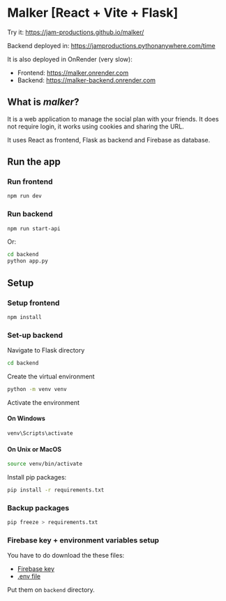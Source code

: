 # Malker [React + Vite + Flask]

Try it: https://jam-productions.github.io/malker/

Backend deployed in: https://jamproductions.pythonanywhere.com/time

It is also deployed in OnRender (very slow):
- Frontend: https://malker.onrender.com
- Backend: https://malker-backend.onrender.com

## What is *malker*?

It is a web application to manage the social plan with your friends. It does not require login, it works using cookies and sharing the URL. 

It uses React as frontend, Flask as backend and Firebase as database.

## Run the app

### Run frontend

```sh
npm run dev
```

### Run backend

```sh
npm run start-api
```

Or:

```sh
cd backend
python app.py
```


## Setup 

### Setup frontend

```sh
npm install
```

### Set-up backend

Navigate to Flask directory

```sh
cd backend
```

Create the virtual environment

```sh
python -m venv venv
```

Activate the environment

#### On Windows
```sh
venv\Scripts\activate
```
#### On Unix or MacOS
```sh
source venv/bin/activate
```
Install pip packages: 
```sh
pip install -r requirements.txt
```
### Backup packages
```sh
pip freeze > requirements.txt
```
### Firebase key + environment variables setup

You have to do download the these files:
- [Firebase key](https://drive.google.com/file/d/1nPYWyNK5Ssrp9ks0aGVi7NDksAjxPrw_/view?usp=sharing)
- [.env file](https://drive.google.com/file/d/1E8fmx5yGL719LYT_6fa87_bCAJsCDi4F/view?usp=drive_link)

Put them on `backend` directory.